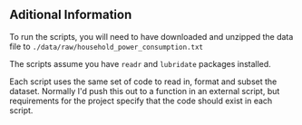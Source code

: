 ## Aditional Information

To run the scripts, you will need to have downloaded and unzipped the data file to `./data/raw/household_power_consumption.txt`

The scripts assume you have `readr` and `lubridate` packages installed.

Each script uses the same set of code to read in, format and subset the dataset. Normally I'd push this out to a function in an external script, but requirements for the project specify that the code should exist in each script.
